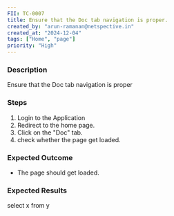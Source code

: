 ```yaml
---
FII: TC-0007
title: Ensure that the Doc tab navigation is proper.
created_by: "arun-ramanan@netspective.in"
created_at: "2024-12-04"
tags: ["Home", "page"]
priority: "High"
---
```

### Description
Ensure that the Doc tab navigation is proper

### Steps

1. Login to the Application
2. Redirect to the home page.
3. Click on the "Doc" tab.
4. check whether the page get loaded.

### Expected Outcome

- The page should get loaded.

### Expected Results
<query-result>select x from y</query-result>